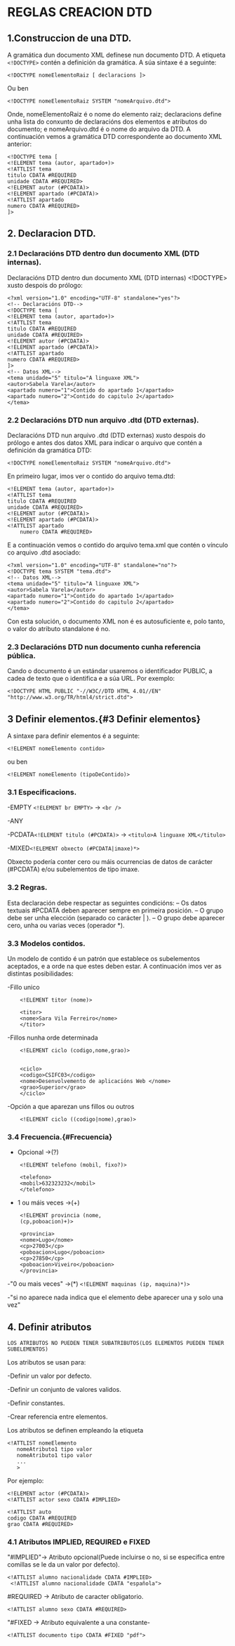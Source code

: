 # REGLAS CREACION DTD

## 1.Construccion de una DTD. <a name="1. Construcción de una DTD"></a>
A gramática dun documento XML defínese nun documento DTD. 
A etiqueta  ```<!DOCTYPE>``` contén a definición da gramática. A súa sintaxe é a seguinte:

	<!DOCTYPE nomeElementoRaiz [ declaracions ]>

Ou ben

	<!DOCTYPE nomeElementoRaiz SYSTEM "nomeArquivo.dtd">
		
Onde, nomeElementoRaiz é o nome do elemento raiz; declaracions define unha lista 
do conxunto de declaracións dos elementos e atributos do documento; e nomeArquivo.dtd
é o nome do arquivo da DTD.
A continuación vemos a gramática DTD correspondente ao documento XML anterior:

	<!DOCTYPE tema [
	<!ELEMENT tema (autor, apartado+)>
	<!ATTLIST tema
	titulo CDATA #REQUIRED
	unidade CDATA #REQUIRED>
	<!ELEMENT autor (#PCDATA)>
	<!ELEMENT apartado (#PCDATA)>
	<!ATTLIST apartado
	numero CDATA #REQUIRED>
	]>

## 2. Declaracion DTD.<a name="2. Declaracion DTD"></a>
			
### 2.1 Declaracións DTD dentro dun documento XML (DTD internas).	
			
Declaracións DTD dentro dun documento XML (DTD internas) <!DOCTYPE> xusto despois do prólogo:

	<?xml version="1.0" encoding="UTF-8" standalone="yes"?>
	<!-- Declaracións DTD-->
	<!DOCTYPE tema [
	<!ELEMENT tema (autor, apartado+)>
	<!ATTLIST tema
	titulo CDATA #REQUIRED
	unidade CDATA #REQUIRED>
	<!ELEMENT autor (#PCDATA)>
	<!ELEMENT apartado (#PCDATA)>
	<!ATTLIST apartado
	numero CDATA #REQUIRED>
	]>
	<!-- Datos XML-->
	<tema unidade="5" titulo="A linguaxe XML">
	<autor>Sabela Varela</autor>
	<apartado numero="1">Contido do apartado 1</apartado>
	<apartado numero="2">Contido do capitulo 2</apartado>
	</tema>

### 2.2 Declaracións DTD nun arquivo .dtd (DTD externas).

Declaracións DTD nun arquivo .dtd (DTD externas) xusto despois do prólogo e antes
 dos datos XML para indicar o arquivo que contén a definición da gramática DTD:
```
<!DOCTYPE nomeElementoRaiz SYSTEM "nomeArquivo.dtd">
```			
En primeiro lugar, imos ver o contido do arquivo tema.dtd:
```
<!ELEMENT tema (autor, apartado+)>
<!ATTLIST tema
titulo CDATA #REQUIRED
unidade CDATA #REQUIRED>
<!ELEMENT autor (#PCDATA)>
<!ELEMENT apartado (#PCDATA)>
<!ATTLIST apartado
	numero CDATA #REQUIRED>
```
E a continuación vemos o contido do arquivo tema.xml que contén o vínculo co arquivo .dtd asociado:
```
<?xml version="1.0" encoding="UTF-8" standalone="no"?>
<!DOCTYPE tema SYSTEM "tema.dtd">
<!-- Datos XML-->
<tema unidade="5" titulo="A linguaxe XML">
<autor>Sabela Varela</autor>
<apartado numero="1">Contido do apartado 1</apartado>
<apartado numero="2">Contido do capitulo 2</apartado>
</tema>
```
Con esta solución, o documento XML non é es autosuficiente e, polo tanto, o valor do atributo standalone é no.

### 2.3 Declaracións DTD nun documento cunha referencia pública.

Cando o documento é un estándar usaremos o identificador PUBLIC, a cadea de texto que o 
identifica e a súa URL. Por exemplo:
```
<!DOCTYPE HTML PUBLIC "-//W3C//DTD HTML 4.01//EN"
"http://www.w3.org/TR/html4/strict.dtd">
```			 
## 3 Definir elementos.{#3 Definir elementos}

A sintaxe para definir elementos é a seguinte:
```
<!ELEMENT nomeElemento contido>
```
ou ben
```
<!ELEMENT nomeElemento (tipoDeContido)>	 
```
### 3.1 Especificacions.

-EMPTY ```<!ELEMENT br EMPTY>``` -> ```<br />```

-ANY

-PCDATA```<!ELEMENT titulo (#PCDATA)>``` -> ```<titulo>A linguaxe XML</titulo>```

-MIXED```<!ELEMENT obxecto (#PCDATA|imaxe)*>```


Obxecto podería conter cero ou máis ocurrencias de datos de carácter (#PCDATA) e/ou
subelementos de tipo imaxe.
### 3.2 Regras.

Esta declaración debe respectar as seguintes condicións:
– Os datos textuais #PCDATA deben aparecer sempre en primeira posición.
– O grupo debe ser unha elección (separado co carácter | ).
– O grupo debe aparecer cero, unha ou varias veces (operador *).
			
### 3.3 Modelos contidos.
	
Un modelo de contido é un patrón que establece os subelementos aceptados, e a orde na que 
estes deben estar. A continuación imos ver as distintas posibilidades:
			
-Fillo unico
```
	<!ELEMENT titor (nome)>
```			
```			
	<titor>
	<nome>Sara Vila Ferreiro</nome>
	</titor>
```
-Fillos nunha orde determinada 
```
	<!ELEMENT ciclo (codigo,nome,grao)>
					
```
```					
	<ciclo>
	<codigo>CSIFC03</codigo>
	<nome>Desenvolvemento de aplicacións Web </nome>
	<grao>Superior</grao>
	</ciclo>
```					
-Opción a que aparezan uns fillos ou outros
```			
	<!ELEMENT ciclo ((codigo|nome),grao)>
```					
### 3.4 Frecuencia.{#Frecuencia}

- Opcional ->(?)
```
	<!ELEMENT telefono (mobil, fixo?)>
```
```		
	<telefono>
	<mobil>632323232</mobil>
	</telefono>
```		
- 1 ou máis veces ->(+)
```
	<!ELEMENT provincia (nome, 
	(cp,poboacion)+)>
```	 
```
	<provincia>
	<nome>Lugo</nome>
	<cp>27003</cp>
	<poboacion>Lugo</poboacion>
	<cp>27850</cp>
	<poboacion>Viveiro</poboacion>
	</provincia>
```	
	
-"0 ou mais veces" ->(*)
	```
	<!ELEMENT maquinas (ip, maquina)*)>	
	```

 
-"si no aparece nada indica que el elemento debe aparecer una y solo una vez"


## 4. Definir atributos

  ``` LOS ATRIBUTOS NO PUEDEN TENER SUBATRIBUTOS(LOS ELEMENTOS PUEDEN TENER SUBELEMENTOS)  ```

Los atributos se usan para:

  -Definir un valor por defecto.
  
  -Definir un conjunto de valores validos.
  
  -Definir constantes.
  
  -Crear referencia entre elementos.
 
 Los atributos se definen empleando la etiqueta

 
 ```
<!ATTLIST nomeElemento 
	nomeAtributo1 tipo valor
	nomeAtributo1 tipo valor
	...
	>
```
	
Por ejemplo:
```
<!ELEMENT actor (#PCDATA)>
<!ATTLIST actor sexo CDATA #IMPLIED>
```

```<!ELEMENT auto (#PCDATA)
<!ATTLIST auto
codigo CDATA #REQUIRED
grao CDATA #REQUIRED>
```

### 4.1 Atributos IMPLIED, REQUIRED e FIXED

"#IMPLIED"-> Atributo opcional(Puede incluirse o no, si se especifica entre comillas se le da un valor por defecto).


```
<!ATTLIST alumno nacionalidade CDATA #IMPLIED>
 <!ATTLIST alumno nacionalidade CDATA "española">
```

#REQUIRED -> Atributo de caracter obligatorio.

```
<!ATTLIST alumno sexo CDATA #REQUIRED>
```

"#FIXED -> Atributo equivalente a una constante-

```
<!ATTLIST documento tipo CDATA #FIXED "pdf">
```

